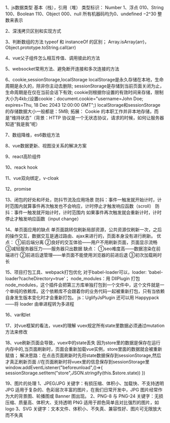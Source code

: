 1、js数据类型
基本（栈），引用（堆）
类型标识：
Number 1、浮点 010、String 100、Boolean 110、Object 000、null 所有机器码均为0、undefined  −2^30 整数来表示

2、深浅拷贝区别和实现方式

3、判断数组的方法
typeof 和 instanceOf 的区别；
Array.isArray(arr)，Object.prototype.toString.call(arr)

4、vue父子组件怎么相互传值、调用彼此的方法

5、websocket常用方法、避免断开连接和多次连接的方法

6、cookie,sessionStorage,localStorage
localStorage是永久存储在本地，生命周期是永久的，除非你主动去删除;
sessionStorage是存储到当前页面关闭为止，生命周期是在仅在当前会话下有效;
cookie则根据你设置的有效时间来存储，限制大小为4kb;(设置cookie：document.cookie="username=John Doe; expires=Thu, 18 Dec 2043 12:00:00 GMT";)
localStorage和sessionStorage的存储数据大小一般都是：5MB;
拓展：
Cookie 的本职工作并非本地存储，而是“维持状态”（背景：HTTP 协议是一个无状态协议，请求的时候，如何让服务器知道“我是我”呢）

7、数组降维，es6数组方法

8、vue数据更新、视图没关系的解决方案

9、react高阶组件

10、reack hook

11、vue双向绑定，v-cloak

12、promise

13、闭包的好处和坏处，防抖节流及应用场景
防抖：事件一触发就开始计时，计时范围内就算事件再次触发也不会响应，计时停止才触发响应函数（scroll）
防抖：事件一触发就开始计时，计时范围内 如果事件再次触发就会重新计时，计时停止才触发响应函数（input change）

14、单页面应用的缺点
单页面跳转仅刷新局部资源，公共资源仅刷新一次，之后的操作交互，数据交互是通过路由、ajax来进行的，页面本身没有进行刷新。
优点：
①前后端分离
②良好的交互体验——用户不用刷新页面，页面显示流畅
③减轻服务器压力——服务器只出数据
缺点：
①seo难度高——数据渲染在前端进行
②前进后退管理——单页面不能使用浏览器的前进后退
③初次加载耗时长

15、项目打包工具、webpack打包优化
对于babel-loader可以，loader: 'babel-loader?cacheDirectory=true'；
node_modules：用 DllPlugin 打包 node_modules，这个插件会把第三方库单独打包到一个文件中，这个文件就是一个单纯的依赖库。这个依赖库不会跟着你的业务代码一起被重新打包，只有当依赖自身发生版本变化时才会重新打包。
js：UglifyJsPlugin 
还可以用 Happypack——将 loader 由单进程转为多进程

16、var和let

17、对vue框架的看法，vuex的理解
vuex规定所有state里数据必须通过mutation方法来修改

18、vue刷新页面会导致，vuex中的state丢失
因为store里的数据是保存在运行内存中的,当页面刷新时，页面会重新加载vue实例，store里面的数据就会被重新赋值；
解决思路：在点击页面刷新时先将state数据保存到sessionStorage,然后才真正刷新页面
//在页面刷新时将vuex里的信息保存到sessionStorage里
window.addEventListener("beforeunload",()=>{
    sessionStorage.setItem("store",JSON.stringify(this.$store.state))
})

19、图片的处理
1、JPEG/JPG
关键字：有损压缩、体积小、加载快、不支持透明
JPG 适用于复杂的、色彩层次丰富的图片，在我们日常开发中，JPG 图片经常作为大的背景图、轮播图或 Banner 图出现。
2、PNG-8 与 PNG-24
关键字：无损压缩、质量高、体积大、支持透明
PNG 适用于颜色简单且对比强烈的图片，如logo
3、SVG
关键字：文本文件、体积小、不失真、兼容性好、图片可无限放大而不失真

